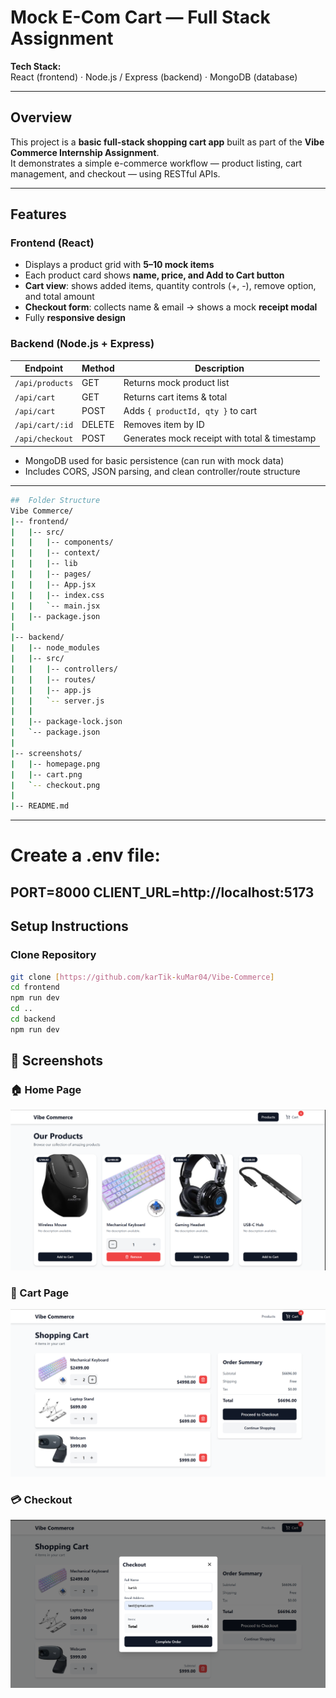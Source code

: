 # Mock E-Com Cart — Full Stack Assignment

**Tech Stack:**  
React (frontend) · Node.js / Express (backend) · MongoDB (database)

---

## Overview

This project is a **basic full-stack shopping cart app** built as part of the **Vibe Commerce Internship Assignment**.  
It demonstrates a simple e-commerce workflow — product listing, cart management, and checkout — using RESTful APIs.

---

##  Features

###  Frontend (React)
- Displays a product grid with **5–10 mock items**  
- Each product card shows **name, price, and Add to Cart button**  
- **Cart view**: shows added items, quantity controls (+, -), remove option, and total amount  
- **Checkout form**: collects name & email → shows a mock **receipt modal**  
- Fully **responsive design**

###  Backend (Node.js + Express)

| Endpoint | Method | Description |
|-----------|---------|-------------|
| `/api/products` | GET | Returns mock product list |
| `/api/cart` | GET | Returns cart items & total |
| `/api/cart` | POST | Adds `{ productId, qty }` to cart |
| `/api/cart/:id` | DELETE | Removes item by ID |
| `/api/checkout` | POST | Generates mock receipt with total & timestamp |

- MongoDB used for basic persistence (can run with mock data)
- Includes CORS, JSON parsing, and clean controller/route structure

---
```bash
##  Folder Structure
Vibe Commerce/
|-- frontend/
|   |-- src/
|   |   |-- components/
|   |   |-- context/
|   |   |-- lib
|   |   |-- pages/
|   |   |-- App.jsx
|   |   |-- index.css
|   |   `-- main.jsx
|   |-- package.json
|
|-- backend/
|   |-- node_modules
|   |-- src/
|   |   |-- controllers/
|   |   |-- routes/
|   |   |-- app.js
|   |   `-- server.js
|   |
|   |-- package-lock.json
|   `-- package.json
|
|-- screenshots/
|   |-- homepage.png
|   |-- cart.png
|   `-- checkout.png
|
|-- README.md

```


---
# Create a .env file:

PORT=8000
CLIENT_URL=http://localhost:5173
---

## Setup Instructions

### Clone Repository
```bash
git clone [https://github.com/karTik-kuMar04/Vibe-Commerce]
cd frontend
npm run dev
cd ..
cd backend
npm run dev
```





## 📸 Screenshots

### 🏠 Home Page
![Home Page](./screenshots/homepage.png)

### 🛒 Cart Page
![Cart Page](./screenshots/cart.png)

### 💳 Checkout
![Checkout](./screenshots/checkout.png)
